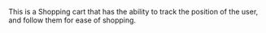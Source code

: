 This is a Shopping cart that has the ability to track the position of the user, and follow them for ease of shopping.
